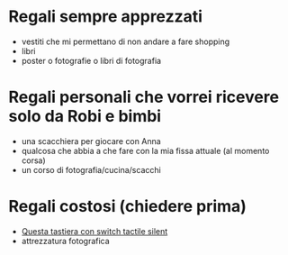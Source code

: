 # Regali sempre apprezzati

* vestiti che mi permettano di non andare a fare shopping
* libri
* poster o fotografie o libri di fotografia

# Regali personali che vorrei ricevere solo da Robi e bimbi

* una scacchiera per giocare con Anna
* qualcosa che abbia a che fare con la mia fissa attuale (al momento corsa)
* un corso di fotografia/cucina/scacchi

# Regali costosi (chiedere prima)

* [Questa tastiera con switch tactile silent](https://www.trulyergonomic.com/store/truly-ergonomic-perfected-tkl-keyboard)
* attrezzatura fotografica
